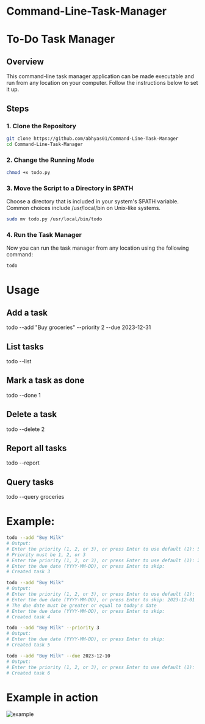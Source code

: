 # Command-Line-Task-Manager
# To-Do Task Manager

## Overview

This command-line task manager application can be made executable and run from any location on your computer. Follow the instructions below to set it up.

## Steps

### 1. Clone the Repository

```bash
git clone https://github.com/abhyas01/Command-Line-Task-Manager
cd Command-Line-Task-Manager
```

### 2. Change the Running Mode
```bash
chmod +x todo.py
```

### 3. Move the Script to a Directory in $PATH
Choose a directory that is included in your system's $PATH variable. Common choices include /usr/local/bin on Unix-like systems.
```bash
sudo mv todo.py /usr/local/bin/todo
```

### 4. Run the Task Manager
Now you can run the task manager from any location using the following command:
```bash
todo
```

# Usage
## Add a task
todo --add "Buy groceries" --priority 2 --due 2023-12-31

## List tasks
todo --list

## Mark a task as done
todo --done 1

## Delete a task
todo --delete 2

## Report all tasks
todo --report

## Query tasks
todo --query groceries

# Example:

```bash
todo --add "Buy Milk"
# Output:
# Enter the priority (1, 2, or 3), or press Enter to use default (1): 5
# Priority must be 1, 2, or 3
# Enter the priority (1, 2, or 3), or press Enter to use default (1): 2
# Enter the due date (YYYY-MM-DD), or press Enter to skip:
# Created task 3

todo --add "Buy Milk"
# Output:
# Enter the priority (1, 2, or 3), or press Enter to use default (1):
# Enter the due date (YYYY-MM-DD), or press Enter to skip: 2023-12-01
# The due date must be greater or equal to today's date
# Enter the due date (YYYY-MM-DD), or press Enter to skip:
# Created task 4

todo --add "Buy Milk" --priority 3
# Output:
# Enter the due date (YYYY-MM-DD), or press Enter to skip:
# Created task 5

todo --add "Buy Milk" --due 2023-12-10
# Output:
# Enter the priority (1, 2, or 3), or press Enter to use default (1):
# Created task 6
```

# Example in action

![example](https://github.com/abhyas01/Command-Line-Task-Manager/assets/91689587/ecc566c7-ef37-4450-8b4b-841cf8843c2b)

